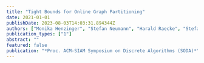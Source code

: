 ```yaml
---
title: "Tight Bounds for Online Graph Partitioning"
date: 2021-01-01
publishDate: 2023-08-03T14:03:31.894344Z
authors: ["Monika Henzinger", "Stefan Neumann", "Harald Raecke", "Stefan Schmid"]
publication_types: ["1"]
abstract: ""
featured: false
publication: "*Proc. ACM-SIAM Symposium on Discrete Algorithms (SODA)*"
---
```


